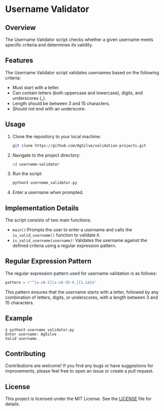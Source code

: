 # Username Validator

## Overview

The Username Validator script checks whether a given username meets specific criteria and determines its validity.

## Features

The Username Validator script validates usernames based on the following criteria:

- Must start with a letter.
- Can contain letters (both uppercase and lowercase), digits, and underscores (_).
- Length should be between 3 and 15 characters.
- Should not end with an underscore.

## Usage

1. Clone the repository to your local machine:
   ```bash
   git clone https://github.com/AgSilve/validation-projects.git
   ```

2. Navigate to the project directory:
   ```bash
   cd username-validator
   ```

3. Run the script:
   ```bash
   python3 username_validator.py
   ```

4. Enter a username when prompted.

## Implementation Details

The script consists of two main functions:
- `main()`:Prompts the user to enter a username and calls the `is_valid_username()` function to validate it.
- `is_valid_username(username)`: Validates the username against the defined criteria using a regular expression pattern.

## Regular Expression Pattern

The regular expression pattern used for username validation is as follows:
```python
pattern = r"^[a-zA-Z][a-zA-Z0-9_]{1,14}$"
```
This pattern ensures that the username starts with a letter, followed by any combination of letters, digits, or underscores, with a length between 3 and 15 characters.

## Example

```
$ python3 username_validator.py
Enter username: AgSilve
Valid username.
```

## Contributing

Contributions are welcome! If you find any bugs or have suggestions for improvements, please feel free to open an issue or create a pull request.

## License

This project is licensed under the MIT License. See the [LICENSE](https://github.com/git/git-scm.com/blob/main/MIT-LICENSE.txt) file for details.
